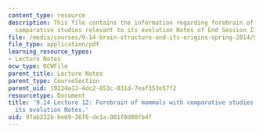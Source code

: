 ```yaml
---
content_type: resource
description: This file contains the information regarding forebrain of mammals with
  comparative studies relevant to its evolution Notes of End Session II Notes.
file: /media/courses/9-14-brain-structure-and-its-origins-spring-2014/97ab232bbe6936f6de1a001f0d00fb4f_MIT9_14S14_Lecture12.pdf
file_type: application/pdf
learning_resource_types:
- Lecture Notes
ocw_type: OCWFile
parent_title: Lecture Notes
parent_type: CourseSection
parent_uid: 19224a13-4dc2-853c-831d-7eaf353e57f2
resourcetype: Document
title: '9.14 Lecture 12: Forebrain of mammals with comparative studies relevant to
  its evolution Notes.'
uid: 97ab232b-be69-36f6-de1a-001f0d00fb4f
---
```

